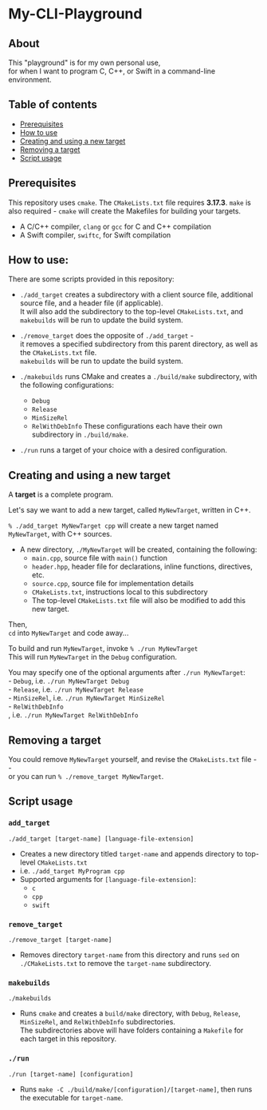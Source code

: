 # My-CLI-Playground

## About
This "playground" is for my own personal use,<br>
for when I want to program C, C++, or Swift in a command-line environment.

## Table of contents
* [Prerequisites](#prerequisites)
* [How to use](#how-to-use)
* [Creating and using a new target](#creating-and-using-a-new-target)
* [Removing a target](#removing-a-target)
* [Script usage](#script-usage)

## Prerequisites
This repository uses `cmake`. The `CMakeLists.txt` file requires <b>3.17.3</b>.
`make` is also required - `cmake` will create the Makefiles for building your targets.
- A C/C++ compiler, `clang` or `gcc` for C and C++ compilation
- A Swift compiler, `swiftc`, for Swift compilation

## How to use:

There are some scripts provided in this repository:
- `./add_target` creates a subdirectory with a client source file, additional source file, and a header file (if applicable).<br>
    It will also add the subdirectory to the top-level `CMakeLists.txt`, and `makebuilds` will be run to update the build system.

- `./remove_target` does the opposite of `./add_target` -<br>
    it removes a specified subdirectory from this parent directory, as well as the `CMakeLists.txt` file.<br>
    `makebuilds` will be run to update the build system.

- `./makebuilds` runs CMake and creates a `./build/make` subdirectory, with the following configurations:
    - `Debug`
    - `Release`
    - `MinSizeRel`
    - `RelWithDebInfo`
    These configurations each have their own subdirectory in `./build/make`.

- `./run` runs a target of your choice with a desired configuration.

## Creating and using a new target

A <b>target</b> is a complete program.<br>

Let's say we want to add a new target, called `MyNewTarget`, written in C++.

`% ./add_target MyNewTarget cpp` will create a new target named `MyNewTarget`, with C++ sources.
- A new directory, `./MyNewTarget` will be created, containing the following:
    - `main.cpp`, source file with `main()` function
    - `header.hpp`, header file for declarations, inline functions, directives, etc.
    - `source.cpp`, source file for implementation details
    - `CMakeLists.txt`, instructions local to this subdirectory
    - The top-level `CMakeLists.txt` file will also be modified to add this new target.

Then,<br>
`cd` into `MyNewTarget` and code away...<br>

To build and run `MyNewTarget`, invoke `% ./run MyNewTarget`<br>
This will run `MyNewTarget` in the `Debug` configuration.

You may specify one of the optional arguments after `./run MyNewTarget`:<br>
    - `Debug`,  i.e. `./run MyNewTarget Debug`<br>
    - `Release`, i.e. `./run MyNewTarget Release`<br>
    - `MinSizeRel`, i.e. `./run MyNewTarget MinSizeRel`<br>
    - `RelWithDebInfo`<br>, i.e. `./run MyNewTarget RelWithDebInfo`<br>

## Removing a target

You could remove `MyNewTarget` yourself, and revise the `CMakeLists.txt` file --<br>
or you can run `% ./remove_target MyNewTarget`.

## Script usage

### `add_target`
`./add_target [target-name] [language-file-extension]`
- Creates a new directory titled `target-name` and appends directory to top-level `CMakeLists.txt`
- i.e. `./add_target MyProgram cpp`
- Supported arguments for `[language-file-extension]`: 
    - `c`
    - `cpp`
    - `swift`
### `remove_target`
`./remove_target [target-name]`
- Removes directory `target-name` from this directory and runs `sed` on `./CMakeLists.txt` to remove the `target-name` subdirectory.
### `makebuilds`
`./makebuilds`
- Runs `cmake` and creates a `build/make` directory, with `Debug`, `Release`, `MinSizeRel`, and `RelWithDebInfo` subdirectories.<br>
  The subdirectories above will have folders containing a `Makefile` for each target in this repository.
### `./run`
`./run [target-name] [configuration]`
- Runs `make -C ./build/make/[configuration]/[target-name]`, then runs the executable for `target-name`.
